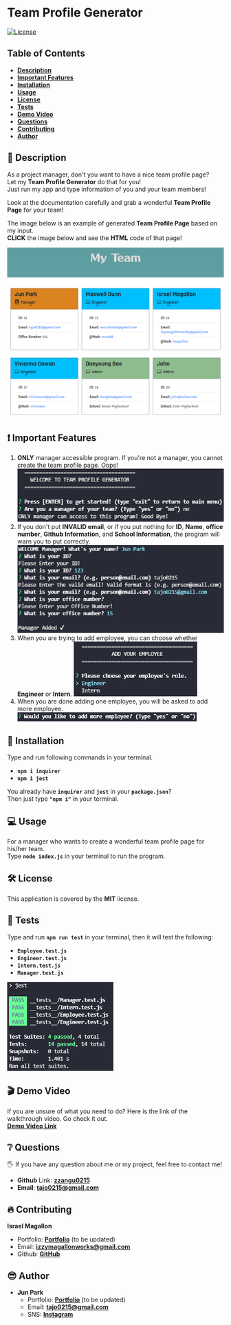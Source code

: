 # Team Profile Generator

[![License](https://img.shields.io/badge/License-MIT-yellow.svg)](https://opensource.org/licenses/MIT)

## Table of Contents
- [**Description**](#-description)
- [**Important Features**](#-important-features)
- [**Installation**](#-installation)
- [**Usage**](#-usage)
- [**License**](#-license)
- [**Tests**](#-tests)
- [**Demo Video**](#-demo-video)
- [**Questions**](#-questions)
- [**Contributing**](#-contributing)
- [**Author**](#-author)

## 📑 Description
As a project manager, don't you want to have a nice team profile page?  
Let my **Team Profile Generator** do that for you!  
Just run my app and type information of you and your team members!

Look at the documentation carefully and grab a wonderful **Team Profile Page** for your team!

The image below is an example of generated **Team Profile Page** based on my input.  
**CLICK** the image below and see the **HTML** code of that page! 

[![Image Caption](images/outputHTML.PNG)](https://github.com/zzangu0215/Team-Profile-Generator/blob/main/dist/output/teampage.html)

## ❗ Important Features
1. **ONLY** manager accessible program. If you're not a manager, you cannot create the team profile page. Oops!  
  ![Image Caption](images/manager_accessible.PNG)
2. If you don't put **INVALID email**, or if you put nothing for **ID**, **Name**, **office number**, **Github Information**, and **School Information**, the program will warn you to put correctly.
  ![Image Caption](images/warning.PNG)
3. When you are trying to add employee, you can choose whether **Engineer** or **Intern**.
  ![Image Caption](images/adding_employee.PNG)
4. When you are done adding one employee, you will be asked to add more employee.
  ![Image Caption](images/add_questions.PNG)

## 💾 Installation
Type and run following commands in your terminal.
- **`npm i inquirer`**  
- **`npm i jest`**  

You already have **`inquirer`** and **`jest`** in your **`package.json`**?  
Then just type **`"npm i"`** in your terminal.

## 💻 Usage
For a manager who wants to create a wonderful team profile page for his/her team.  
Type **`node index.js`** in your terminal to run the program.

## 🛠 License
This application is covered by the **MIT** license.

## 📌 Tests
Type and run **`npm run test`** in your terminal, then it will test the following:
  - **`Employee.test.js`**
  - **`Engineer.test.js`**
  - **`Intern.test.js`**
  - **`Manager.test.js`**

![Image Caption](images/tests.PNG)


## 🎬 Demo Video

If you are unsure of what you need to do? Here is the link of the walkthrough video. Go check it out.  
[**Demo Video Link**](https://youtu.be/CsBoPhA-1xM)

## ❔ Questions
🖐 If you have any question about me or my project, feel free to contact me!  
- **Github** Link: [**zzangu0215**](https://github.com/zzangu0215)  
- **Email**: **tajo0215@gmail.com**

## 🔥 Contributing
**Israel Magallon**
  - Portfolio: [**Portfolio**](https://imagallon.github.io/portfolio1.1/) (to be updated)
  - Email: **izzymagallonworks@gmail.com**
  - Github: [**GitHub**](https://github.com/imagallon)

## 😎 Author

- **Jun Park**
    - Portfolio: [**Portfolio**](https://zzangu0215.github.io/portfolio/) (to be updated)
    - Email: **tajo0215@gmail.com**
    - SNS: [**Instagram**](https://www.instagram.com/o0ojunny/)